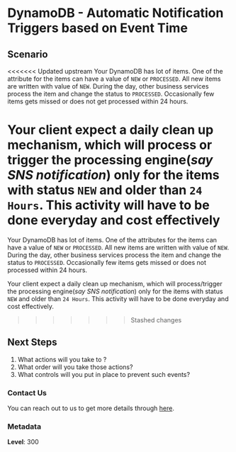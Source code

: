 # DynamoDB - Automatic Notification Triggers based on Event Time

## Scenario

<<<<<<< Updated upstream
Your DynamoDB has lot of items. One of the attribute for the items can have a value of `NEW` or `PROCESSED`. All new items are written with value of `NEW`. During the day, other business services process the item and change the status to `PROCESSED`. Occasionally few items gets missed or does not get processed within 24 hours.

Your client expect a daily clean up mechanism, which will process or trigger the processing engine(_say SNS notification_) only for the items with status `NEW` and older than `24 Hours`. This activity will have to be done everyday and cost effectively
=======

Your DynamoDB has lot of items. One of the attributes for the items can have a value of `NEW` or `PROCESSED`. All new items are written with value of `NEW`. During the day, other business services process the item and change the status to `PROCESSED`. Occasionally few items gets missed or does not processed within 24 hours.

Your client expect a daily clean up mechanism, which will process/trigger the processing engine(_say SNS notification_) only for the items with status `NEW` and older than `24 Hours`. This activity will have to be done everyday and cost effectively.
>>>>>>> Stashed changes

## Next Steps

1. What actions will you take to ?
1. What order will you take those actions?
1. What controls will you put in place to prevent such events?

### Contact Us

You can reach out to us to get more details through [here](https://youtube.com/c/valaxytechnologies/about).

### Metadata

**Level**: 300
